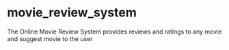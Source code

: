 # movie_review_system
The Online Movie Review System provides reviews and ratings to any movie and suggest movie to the user
